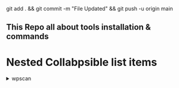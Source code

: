 git add . &&  git commit -m "File Updated" && git push -u origin main

## This Repo all about tools installation & commands

# Nested Collabpsible list items

<details>
  <summary> wpscan </summary>

  <blockquote>

  <details>

  <summary> installation </summary>
  
  <blockquote>

  <details><summary> nest1 </summary>
  <blockquote>

  ```sh
  a
  b
  c
  ```
  
  </blockquote>
  </details>
  
  <details><summary> nest2 </summary><blockquote>

  a
  b
  c
  </blockquote></details>

  ```sh
  file1
  file2
  file3
  ```

  </blockquote></details>

  <details><summary> Usage </summary><blockquote>

  x
  y
  z
  </blockquote></details>

  </blockquote>

</details>